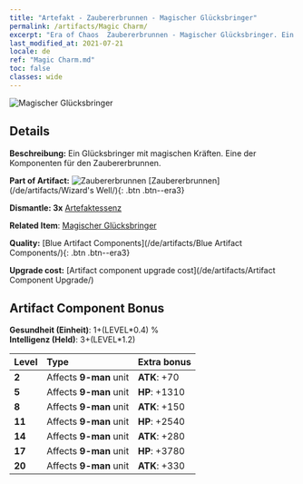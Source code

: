 ```yaml
---
title: "Artefakt - Zaubererbrunnen - Magischer Glücksbringer"
permalink: /artifacts/Magic Charm/
excerpt: "Era of Chaos  Zaubererbrunnen - Magischer Glücksbringer. Ein Glücksbringer mit magischen Kräften. Eine der Komponenten für den Zaubererbrunnen."
last_modified_at: 2021-07-21
locale: de
ref: "Magic Charm.md"
toc: false
classes: wide
---
```


 ![Magischer Glücksbringer](/images/t/artifact_40212.png)



## Details

 **Beschreibung:** Ein Glücksbringer mit magischen Kräften. Eine der Komponenten für den Zaubererbrunnen.

 **Part of Artifact:** ![Zaubererbrunnen](/images/t/icon_artifact_21.png) [Zaubererbrunnen](/de/artifacts/Wizard's Well/){: .btn .btn--era3}

 **Dismantle: 3x** [Artefaktessenz](/ItemsDE/con_905/)

 **Related Item**: [Magischer Glücksbringer](/ItemsDE/art_113/)

 **Quality:** [Blue Artifact Components](/de/artifacts/Blue Artifact Components/){: .btn .btn--era3}

 **Upgrade cost:** [Artifact component upgrade cost](/de/artifacts/Artifact Component Upgrade/)

## Artifact Component Bonus

  **Gesundheit (Einheit)**: 1+(LEVEL\*0.4) %<br/>**Intelligenz (Held)**: 3+(LEVEL\*1.2)

  |  Level  | Type |    Extra bonus  | 
  |:--------|:-----|:----------------| 
  | **2** | Affects **9-man** unit | **ATK**: +70 | 
  | **5** | Affects **9-man** unit | **HP**: +1310 | 
  | **8** | Affects **9-man** unit | **ATK**: +150 | 
  | **11** | Affects **9-man** unit | **HP**: +2540 | 
  | **14** | Affects **9-man** unit | **ATK**: +280 | 
  | **17** | Affects **9-man** unit | **HP**: +3780 | 
  | **20** | Affects **9-man** unit | **ATK**: +330 | 
